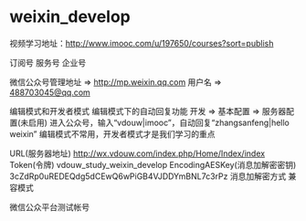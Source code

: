 # weixin_develop
视频学习地址：http://www.imooc.com/u/197650/courses?sort=publish

订阅号
服务号
企业号

微信公众号管理地址 => http://mp.weixin.qq.com
用户名 => 488703045@qq.com

编辑模式和开发者模式
编辑模式下的自动回复功能
开发 => 基本配置 => 服务器配置(未启用)
进入公众号，输入“vdouw|imooc”，自动回复“zhangsanfeng|hello weixin”
编辑模式不常用，开发者模式才是我们学习的重点


URL(服务器地址) http://wx.vdouw.com/index.php/Home/Index/index
Token(令牌) vdouw_study_weixin_develop
EncodingAESKey(消息加解密密钥) 3cZdRp0uREDEQdg5dCEwQ6wPiGB4VJDDYmBNL7c3rPz
消息加解密方式 兼容模式

微信公众平台测试帐号









